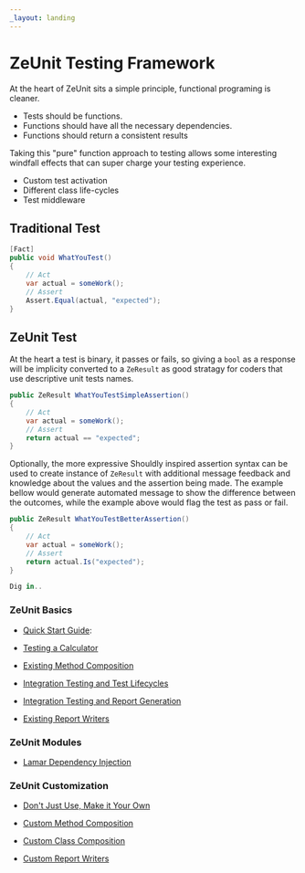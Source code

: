 ```yaml
---
_layout: landing
---
```


# ZeUnit Testing Framework

At the heart of ZeUnit sits a simple principle, functional programing is cleaner.  
- Tests should be functions.
- Functions should have all the necessary dependencies.
- Functions should return a consistent results

Taking this "pure" function approach to testing allows some interesting windfall effects that can super charge your testing experience.

- Custom test activation
- Different class life-cycles
- Test middleware

## Traditional Test

```csharp
[Fact]
public void WhatYouTest()
{
    // Act
    var actual = someWork();
    // Assert
    Assert.Equal(actual, "expected");
}
```

## ZeUnit Test

At the heart a test is binary, it passes or fails, so giving a `bool` as a response will be implicity converted to a `ZeResult` as good stratagy for coders that use descriptive unit tests names.

```csharp
public ZeResult WhatYouTestSimpleAssertion()
{
    // Act
    var actual = someWork();
    // Assert
    return actual == "expected";
}
```

Optionally, the more expressive Shouldly inspired assertion syntax can be used to create instance of `ZeResult` with additional message feedback and knowledge about the values and the assertion being made.  The example bellow would generate automated message to show the difference between the outcomes, while the example above would flag the test as pass or fail.

```csharp
public ZeResult WhatYouTestBetterAssertion()
{
    // Act
    var actual = someWork();
    // Assert
    return actual.Is("expected");
}

Dig in..

```
### ZeUnit Basics
* [Quick Start Guide](https://bitcobblers.github.io/ZeUnit/docs/Quick-Start-Guide.html):

* [Testing a Calculator](https://bitcobblers.github.io/ZeUnit/docs/Testing-A-Calculator.html)
* [Existing Method Composition](https://bitcobblers.github.io/ZeUnit/docs/Existing-Method-Composition.html)

* [Integration Testing and Test Lifecycles](https://bitcobblers.github.io/ZeUnit/docs/Integration-Testing-and-Test-Lifecycles.html)
* [Integration Testing and Report Generation](https://bitcobblers.github.io/ZeUnit/docs/Integration-Testing-and-Report-Generation.html)
* [Existing Report Writers](https://bitcobblers.github.io/ZeUnit/docs/Existing-Report-Writers.html)

### ZeUnit Modules
* [Lamar Dependency Injection](https://bitcobblers.github.io/ZeUnit/docs/Lamar-Dependency-Injection.html)

### ZeUnit Customization 
* [Don't Just Use, Make it Your Own](https://bitcobblers.github.io/ZeUnit/docs/Dont-Just-Use-Make-it-Your-Own.html)

* [Custom Method Composition](https://bitcobblers.github.io/ZeUnit/docs/Custom-Method-Composition.html)
* [Custom Class Composition](https://bitcobblers.github.io/ZeUnit/docs/Custom-Class-Composition.html)
* [Custom Report Writers](https://bitcobblers.github.io/ZeUnit/docs/Custom-Report-Writers.html)
